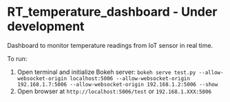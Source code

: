 # RT_temperature_dashboard - Under development
Dashboard to monitor temperature readings from IoT sensor in real time.

To run:
1. Open terminal and initialize Bokeh server: `bokeh serve test.py --allow-websocket-origin localhost:5006 --allow-websocket-origin 192.168.1.7:5006 --allow-websocket-origin 192.168.1.2:5006 --show`
2. Open browser at `http://localhost:5006/test` or `192.168.1.XXX:5006`
